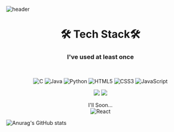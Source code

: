 <!--
**alls7554/alls7554** is a ✨ _special_ ✨ repository because its `README.md` (this file) appears on your GitHub profile.

Here are some ideas to get you started:

- 🔭 I’m currently working on ...
- 🌱 I’m currently learning ...
- 👯 I’m looking to collaborate on ...
- 🤔 I’m looking for help with ...
- 💬 Ask me about ...
- 📫 How to reach me: ...
- 😄 Pronouns: ...
- ⚡ Fun fact: ...
-->

![header](https://capsule-render.vercel.app/api?type=soft&color=timeAuto&text=Park%20CO&height=100&textBg=false&fontAlignY=55&animation=twinkling)

<div align="center">
  <h1>🛠 Tech Stack🛠</h1>

  <h3>I've used at least once</h3>
  <br>

  <img alt="C" src="https://img.shields.io/badge/c-%2300599C.svg?style=for-the-badge&logo=c&logoColor=white"/></a>
  <img alt="Java" src="https://img.shields.io/badge/java-%23ED8B00.svg?style=for-the-badge&logo=java&logoColor=white"/></a>
  <img alt="Python" src="https://img.shields.io/badge/python-%2314354C.svg?style=for-the-badge&logo=python&logoColor=white"/></a>
  <img alt="HTML5" src="https://img.shields.io/badge/html5-%23E34F26.svg?style=for-the-badge&logo=html5&logoColor=white"/></a>
  <img alt="CSS3" src="https://img.shields.io/badge/css3-%231572B6.svg?style=for-the-badge&logo=css3&logoColor=white"/></a>
  <img alt="JavaScript" src="https://img.shields.io/badge/javascript-F7DF1E.svg?style=for-the-badge&logo=JavaScript&logoColor=white"/></a>
  
  <img src="https://img.shields.io/badge/node.js-339933?style=for-the-badge&logo=node.js&logoColor=white"/></a> 
  <img src="https://img.shields.io/badge/SpringBoot-6DB33F?style=for-the-badge&logo=SpringBoot&logoColor=white"/></a>

  I'll Soon...  
  <img alt="React" src="https://img.shields.io/badge/react-%2320232a.svg?style=for-the-badge&logo=react&logoColor=%2361DAFB"/>

</div>

![Anurag's GitHub stats](https://github-readme-stats.vercel.app/api?username=alls7554&show_icons=true&theme=tokyonight)
